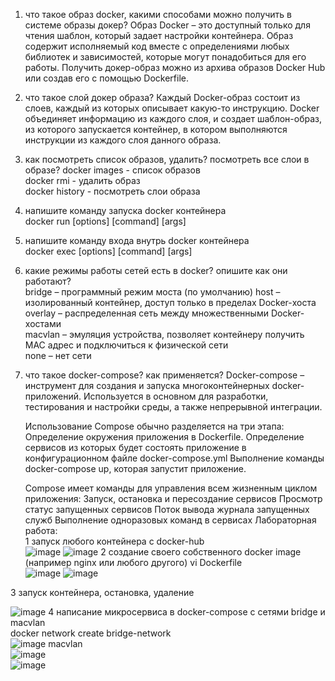 1. что такое образ docker, какими способами можно получить в системе образы докер? 
  Образ Docker – это доступный только для чтения шаблон, который задает настройки контейнера. Образ содержит исполняемый код вместе с определениями любых библиотек и зависимостей, которые могут понадобиться для его работы. 
	Получить докер-образ можно из архива образов Docker Hub или создав его с помощью Dockerfile.  
2. что такое слой докер образа?
  Каждый Docker-образ состоит из слоев, каждый из которых описывает какую-то инструкцию. Docker объединяет информацию из каждого слоя, и создает шаблон-образ, из которого запускается контейнер, в котором выполняются инструкции из каждого слоя данного образа.  
3. как посмотреть список образов, удалить? посмотреть все слои в образе?
  docker images - список образов  
	docker rmi <ImageName> - удалить образ  
	docker history <ImageName> - посмотреть слои образа  
4. напишите команду запуска docker контейнера  
  docker run [options] <ImageName> [command] [args] 
5. напишите команду входа внутрь docker контейнера  
  docker exec [options] <ContainerName> [command] [args]
6. какие режимы работы сетей есть в docker? опишите как они работают?  
  bridge – программный режим моста (по умолчанию)
	host – изолированный контейнер, доступ только в пределах Docker-хоста  
	overlay – распределенная сеть между множественными Docker-хостами  
	macvlan – эмуляция устройства, позволяет контейнеру получить MAC адрес и подключиться к физической сети  
	none – нет сети  
7. что такое docker-compose? как применяется?
  Docker-compose – инструмент для создания и запуска многоконтейнерных docker-приложений. Используется в основном для разработки, тестирования и настройки среды, а также непрерывной интеграции.
	
	Использование Compose обычно разделяется на три этапа:
	Определение окружения приложения в Dockerfile.
	Определение сервисов из которых будет состоять приложение в конфигурационном файле docker-compose.yml
	Выполнение команды docker-compose up, которая запустит приложение.

	Compose имеет команды для управления всем жизненным циклом приложения:
	Запуск, остановка и пересоздание сервисов
	Просмотр статус запущенных сервисов
	Поток вывода журнала запущенных служб
	Выполнение одноразовых команд в сервисах
Лабораторная работа:  
1  запуск любого контейнера с docker-hub  
  ![image](https://user-images.githubusercontent.com/70812795/119677280-04b06280-be58-11eb-816d-1b89bd36e31f.png)
  ![image](https://user-images.githubusercontent.com/70812795/119677507-37f2f180-be58-11eb-8beb-c350a536a37c.png)
2  создание своего собственного docker image (например nginx или любого другого)
  vi Dockerfile  
  ![image](https://user-images.githubusercontent.com/70812795/119679246-a2f0f800-be59-11eb-8159-7730d5053490.png)
  ![image](https://user-images.githubusercontent.com/70812795/119679763-0d099d00-be5a-11eb-8356-967a54732ecd.png)
  
3  запуск контейнера, остановка, удаление  
  
  ![image](https://user-images.githubusercontent.com/70812795/119678526-075f8780-be59-11eb-920f-c191dedce1d5.png)
4  написание микросервиса в docker-compose с сетями bridge и macvlan  
  docker network create bridge-network  
  ![image](https://user-images.githubusercontent.com/70812795/119681456-881f8300-be5b-11eb-9ff3-18e02cd66cba.png)
  macvlan  
  ![image](https://user-images.githubusercontent.com/70812795/119681557-9a012600-be5b-11eb-877d-0ccce060ba91.png)  
  ![image](https://user-images.githubusercontent.com/70812795/119681708-bc933f00-be5b-11eb-99e2-0052faf874de.png)

